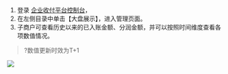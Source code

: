 1. 登录 [企业收付平台控制台]()，
2. 在左侧目录中单击【大盘展示】，进入管理页面。
3. 子商户可查看历史以来的已入账金额、分润金额，并可以按照时间维度查看各项数值情况。
>?数值更新时效为T+1
>
![](https://main.qcloudimg.com/raw/f3d88c5103bd86191481d3b677857baa.png)

